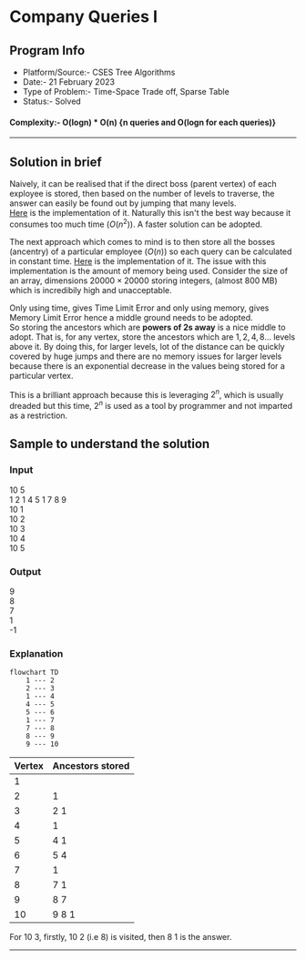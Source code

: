 # Company Queries I
## Program Info
- Platform/Source:-     CSES Tree Algorithms 
- Date:-                21 February 2023
- Type of Problem:-     Time-Space Trade off, Sparse Table
- Status:-              Solved
#### Complexity:-       O(logn) * O(n) {n queries and O(logn for each queries)}
---
## Solution in brief

Naively, it can be realised that if the direct boss (parent vertex) of each exployee is stored, then based on the number of levels to traverse, the answer can easily be found out by jumping that many levels.\
[Here](https://cses.fi/paste/0b9a4087cdad4f8b545779/) is the implementation of it. Naturally this isn't the best way because it consumes too much time ($O(n^2)$). A faster solution can be adopted.


The next approach which comes to mind is to then store all the bosses (ancentry) of a particular employee ($O(n)$) so each query can be calculated in constant time.
[Here](https://cses.fi/paste/daccd539bbfabca654576e/) is the implementation of it. The issue with this implementation is the amount of memory being used. Consider the size of an array, dimensions $20000 \times 20000$ storing integers, (almost $800$ MB) which is incredibily high and unacceptable.

Only using time, gives Time Limit Error and only using memory, gives Memory Limit Error hence a middle ground needs to be adopted.\
So storing the ancestors which are **powers of 2s away** is a nice middle to adopt. That is, for any vertex, store the ancestors which are $1, 2, 4, 8...$ levels above it. By doing this, for larger levels, lot of the distance can be quickly covered by huge jumps and there are no memory issues for larger levels because there is an exponential decrease in the values being stored for a particular vertex.

This is a brilliant approach because this is leveraging $2^n$, which is usually dreaded but this time, $2^n$ is used as a tool by programmer and not imparted as a restriction.


## Sample to understand the solution

### Input
10 5\
1 2 1 4 5 1 7 8 9\
10 1\
10 2\
10 3\
10 4\
10 5

### Output
9\
8\
7\
1\
-1

### Explanation

```mermaid
flowchart TD
    1 --- 2
    2 --- 3
    1 --- 4
    4 --- 5
    5 --- 6
    1 --- 7
    7 --- 8
    8 --- 9
    9 --- 10

```

| Vertex | Ancestors stored |
| ------ | ---------------- |
| 1      |                  |
| 2      | 1                |
| 3      | 2 1              |
| 4      | 1                |
| 5      | 4 1              |
| 6      | 5 4              |
| 7      | 1                |
| 8      | 7 1              |
| 9      | 8 7              |
| 10     | 9 8 1            |

For 10 3, firstly, 10 2 (i.e 8) is visited, then 8 1 is the answer.



---
